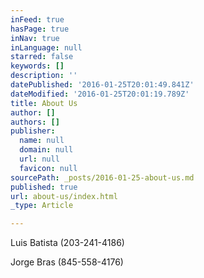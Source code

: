 ```yaml
---
inFeed: true
hasPage: true
inNav: true
inLanguage: null
starred: false
keywords: []
description: ''
datePublished: '2016-01-25T20:01:49.841Z'
dateModified: '2016-01-25T20:01:19.789Z'
title: About Us
author: []
authors: []
publisher:
  name: null
  domain: null
  url: null
  favicon: null
sourcePath: _posts/2016-01-25-about-us.md
published: true
url: about-us/index.html
_type: Article

---
```

Luis Batista (203-241-4186)

Jorge Bras (845-558-4176)